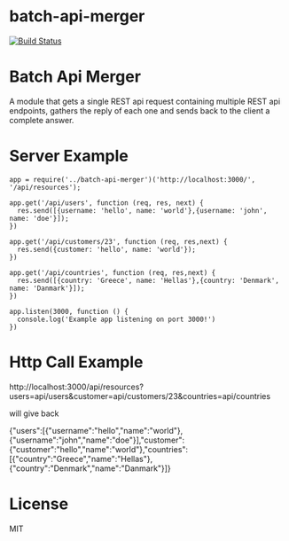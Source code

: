 # batch-api-merger
[![Build Status](https://travis-ci.org/diamantatos/batch-api-merger.svg?branch=master)](https://travis-ci.org/diamantatos/batch-api-merger)

Batch Api Merger
===========

A module that gets a single REST api request containing multiple REST api endpoints, gathers the reply of each one and sends back to the client a complete answer.

# Server Example

``````````
app = require('../batch-api-merger')('http://localhost:3000/', '/api/resources');

app.get('/api/users', function (req, res, next) {
  res.send([{username: 'hello', name: 'world'},{username: 'john', name: 'doe'}]);
})

app.get('/api/customers/23', function (req, res,next) {
  res.send({customer: 'hello', name: 'world'});
})

app.get('/api/countries', function (req, res,next) {
  res.send([{country: 'Greece', name: 'Hellas'},{country: 'Denmark', name: 'Danmark'}]);
})

app.listen(3000, function () {
  console.log('Example app listening on port 3000!')
})
``````````

# Http Call Example

http://localhost:3000/api/resources?users=api/users&customer=api/customers/23&countries=api/countries

will give back

{"users":[{"username":"hello","name":"world"},{"username":"john","name":"doe"}],"customer":{"customer":"hello","name":"world"},"countries":[{"country":"Greece","name":"Hellas"},{"country":"Denmark","name":"Danmark"}]}

# License

MIT
